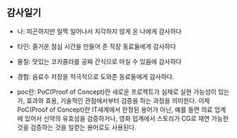 ## 감사일기
- 나: 피곤하지만 일찍 일어나서 지각하지 않게 온 나에게 감사하다
- 타인: 즐거운 점심 시간을 만들어 준 직장 동료들에게 감사하다
- 물질: 맛있는 코카콜라를 공짜 간식으로 마실 수 있음에 감사하다
- 경험: 음료수 저장을 적극적으로 도와준 동료들에게 감사하다. 

- poc란: PoC(Proof of Concept)란  새로운 프로젝트가 실제로 실현 가능성이 있는가, 효과와 효용, 기술적인 관점에서부터 검증을 하는 과정을 의미한다.​ 이제 PoC(Proof of Concept)란 IT세계에서 한정된 용어가 아닌, 예를 들면 의료 업계에 있어서 신약의 유효성을 검증하거나, 영화 업계에서 스토리가 CG로 재연 가능한 것을 검증하는 것을 일컫는 용어로도 사용된다.
